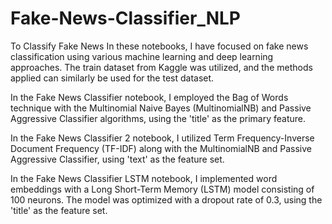 # Fake-News-Classifier_NLP
To Classify Fake News
In these notebooks, I have focused on fake news classification using various machine learning and deep learning approaches. The train dataset from Kaggle was utilized, and the methods applied can similarly be used for the test dataset.

In the Fake News Classifier notebook, I employed the Bag of Words technique with the Multinomial Naive Bayes (MultinomialNB) and Passive Aggressive Classifier algorithms, using the 'title' as the primary feature.

In the Fake News Classifier 2 notebook, I utilized Term Frequency-Inverse Document Frequency (TF-IDF) along with the MultinomialNB and Passive Aggressive Classifier, using 'text' as the feature set.

In the Fake News Classifier LSTM notebook, I implemented word embeddings with a Long Short-Term Memory (LSTM) model consisting of 100 neurons. The model was optimized with a dropout rate of 0.3, using the 'title' as the feature set.

